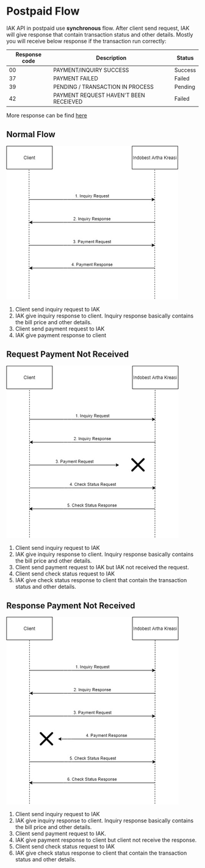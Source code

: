 # Postpaid Flow

IAK API in postpaid use **synchronous** flow. After client send request, IAK will give response that contain transaction status and other details. Mostly you will receive below response if the transaction run correctly: 

Response code | Description | Status
---------|----------|---------
 00 | PAYMENT/INQUIRY SUCCESS | Success
 37 | PAYMENT FAILED | Failed
 39 | PENDING / TRANSACTION IN PROCESS | Pending
 42 | PAYMENT REQUEST HAVEN'T BEEN RECEIEVED | Failed

More response can be find [here](./response-code.md)

## Normal Flow

![Normal Flow](../../assets/images/postpaid-flow/normal.jpg)

  1. Client send inquiry request to IAK
  2. IAK give inquiry response to client. Inquiry response basically contains the bill price and other details.
  3. Client send payment request to IAK
  4. IAK give payment response to client

## Request Payment Not Received

![Request Payment Not Received](../../assets/images/postpaid-flow/pay-req-not-received.jpg)

  1. Client send inquiry request to IAK
  2. IAK give inquiry response to client. Inquiry response basically contains the bill price and other details.
  3. Client send payment request to IAK but IAK not received the request.
  4. Client send check status request to IAK 
  5. IAK give check status response to client that contain the transaction status and other details.

## Response Payment Not Received

![Request Payment Not Received](../../assets/images/postpaid-flow/pay-resp-not-received.jpg)

  1. Client send inquiry request to IAK
  2. IAK give inquiry response to client. Inquiry response basically contains the bill price and other details.
  3. Client send payment request to IAK.
  4. IAK give payment response to client but client not receive the response.
  5. Client send check status request to IAK 
  5. IAK give check status response to client that contain the transaction status and other details.